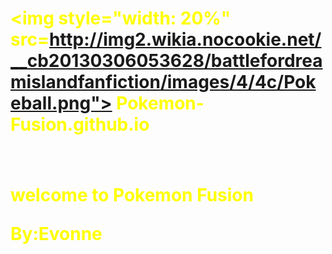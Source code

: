 
<!doctype html>
<html>

<head>
  
  
  
</head>

<body style="backround: black; color: yellow">

<img style="width: 20%" src=http://img2.wikia.nocookie.net/__cb20130306053628/battlefordreamislandfanfiction/images/4/4c/Pokeball.png"> 
<h>Pokemon-Fusion.github.io<h1>
=================

<p>welcome to Pokemon Fusion</p>

By:Evonne
